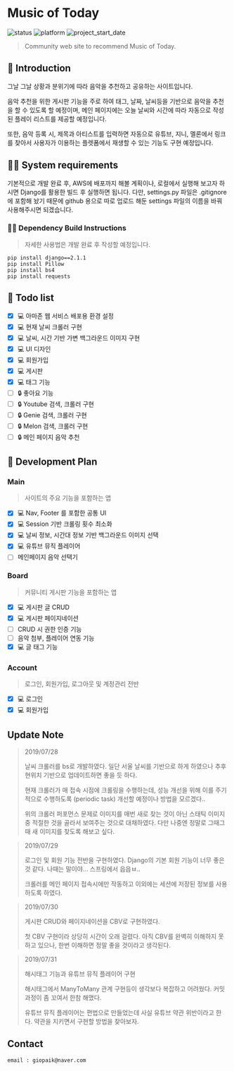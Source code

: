 # Music of Today
![status](https://img.shields.io/badge/Status-On%20Development-yellowgreen.svg)
![platform](https://img.shields.io/badge/Platform-AWS-orange.svg)
![project_start_date](https://img.shields.io/badge/Project%20Start%20Date-2019--07--24-informational.svg)
> Community web site to recommend Music of Today.

## 📖 Introduction
 그날 그날 상황과 분위기에 따라 음악을 추천하고 공유하는 사이트입니다.
 
 음악 추천을 위한 게시판 기능을 주로 하여 태그, 날짜, 날씨등을 기반으로 음악을 추천을 할 수 있도록 할 예정이며, 메인 페이지에는 오늘 날씨와 시간에 따라 자동으로 작성된 플레이 리스트를 제공할 예정입니다.
 
 또한, 음악 등록 시, 제목과 아티스트를 입력하면 자동으로 유튜브, 지니, 멜론에서 링크를 찾아서 사용자가 이용하는 플렛폼에서 재생할 수 있는 기능도 구현 예정입니다.
 
## 👩‍💻 System requirements
 기본적으로 개발 완료 후, AWS에 배포까지 해볼 계획이나, 로컬에서 실행해 보고자 하시면 Django를 활용한 빌드 후 실행하면 됩니다.
 다만, settings.py 파일은 .gitignore에 포함해 놨기 때문에 github 용으로 따로 업로드 해둔 settings 파일의 이름을 바꿔 사용해주시면 되겠습니다.
 
### 👩‍💻 Dependency Build Instructions
 > 자세한 사용법은 개발 완료 후 작성할 예정입니다.
 ```
 pip install django==2.1.1
 pip install Pillow
 pip install bs4
 pip install requests
```

## 📝 Todo list 
- [X] 💻 아마존 웹 서비스 배포용 환경 설정
- [X] 💻 현재 날씨 크롤러 구현
- [X] 💻 날씨, 시간 기반 가변 백그라운드 이미지 구현
- [X] 💻 UI 디자인
- [X] 💻 회원가입
- [X] 💻 게시판
- [X] 💻 태그 기능
- [ ] 🔒 좋아요 기능
- [ ] 🔒 Youtube 검색, 크롤러 구현
- [ ] 🔒 Genie 검색, 크롤러 구현
- [ ] 🔒 Melon 검색, 크롤러 구현
- [ ] 🔒 메인 페이지 음악 추천

## 📁 Development Plan
### Main
> 사이트의 주요 기능을 포함하는 앱
- [X] 💻 Nav, Footer 를 포함한 공통 UI
- [X] 💻 Session 기반 크롤링 횟수 최소화
- [X] 💻 날씨 정보, 시간대 정보 기반 백그라운드 이미지 선택
- [X] 💻 유튜브 뮤직 플레이어
- [ ] 메인페이지 음악 선택기

### Board
> 커뮤니티 게시판 기능을 포함하는 앱
- [X] 💻 게시판 글 CRUD
- [X] 💻 게시판 페이지네이션
- [ ] CRUD 시 권한 인증 기능
- [ ] 음악 첨부, 플레이어 연동 기능
- [X] 💻 글 태그 기능

### Account
>로그인, 회원가입, 로그아웃 및 계정관리 전반
- [X] 💻 로그인
- [X] 💻 회원가입

## Update Note
> 2019/07/28
> <p>날씨 크롤러를 bs로 개발하였다. 일단 서울 날씨를 기반으로 하게 하였으나 추후 현위치 기반으로 업데이트하면 좋을 듯 하다.
> <p>현재 크롤러가 매 접속 시점에 크롤링을 수행하는데, 성능 개선을 위해 이를 주기적으로 수행하도록 (periodic task) 개선할 예정이나 방법을 모르겠다..
> <p>위의 크롤러 퍼포먼스 문제로 이미지를 매번 새로 찾는 것이 아닌 스태틱 이미지 중 적절한 것을 골라서 보여주는 것으로 대채하였다. 다만 나중엔 정말로 그때그때 새 이미지를 찾도록 해보고 싶다.

> 2019/07/29
> <p>로그인 및 회원 기능 전반을 구현하였다. Django의 기본 회원 기능이 너무 좋은 것 같다. 나때는 말이야... 스프링에서 읍읍ㅂ..
> <p>크롤러를 메인 페이지 접속시에만 작동하고 이외에는 세션에 저장된 정보를 사용하도록 하였다.

> 2019/07/30
> <p>게시판 CRUD와 페이지네이션을 CBV로 구현하였다.
> <p>첫 CBV 구현이라 상당히 시간이 오래 걸렸다. 아직 CBV를 완벽히 이해하지 못하고 있으나, 한번 이해하면 정말 좋을 것이라고 생각된다.

> 2019/07/31
> <p>해시태그 기능과 유튜브 뮤직 플레이어 구현
> <p>해시태그에서 ManyToMany 관계 구현등이 생각보다 복잡하고 어려웠다. 커밋 과정이 좀 꼬여서 한참 해맸다.
> <p>유튜브 뮤직 플레이어는 편법으로 만들었는데 사실 유튜브 약관 위반이라고 한다. 약관을 지키면서 구현할 방법을 찾아보자.
## Contact
```
email : giopaik@naver.com
```